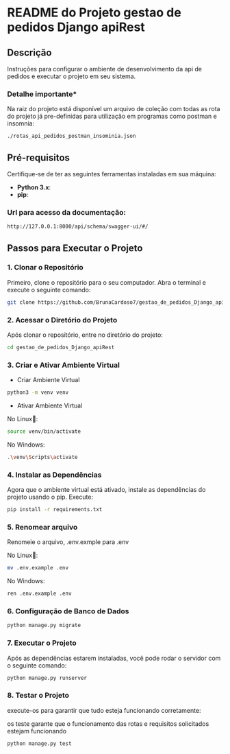 # README do Projeto gestao de pedidos Django apiRest


## Descrição
Instruções para configurar o ambiente de desenvolvimento da api de pedidos e executar o projeto em seu sistema.


### Detalhe importante*

Na raiz do projeto está disponível um arquivo de coleção com todas as rota do projeto já pre-definidas para utilização em programas como postman e insomnia:
```bash
./rotas_api_pedidos_postman_insominia.json
```
## Pré-requisitos

Certifique-se de ter as seguintes ferramentas instaladas em sua máquina:

- **Python 3.x**: 
- **pip**:

### Url para acesso da documentação:

```bash
http://127.0.0.1:8000/api/schema/swagger-ui/#/
```

## Passos para Executar o Projeto

### 1. Clonar o Repositório

Primeiro, clone o repositório para o seu computador. Abra o terminal e execute o seguinte comando:

```bash
git clone https://github.com/BrunaCardoso7/gestao_de_pedidos_Django_apiRest.git
```


### 2. Acessar o Diretório do Projeto

Após clonar o repositório, entre no diretório do projeto:

```bash
cd gestao_de_pedidos_Django_apiRest
```



### 3. Criar e Ativar Ambiente Virtual

- Criar Ambiente Virtual
  
```bash
python3 -m venv venv
```

- Ativar Ambiente Virtual
  
No Linux🐧:

```bash
source venv/bin/activate
```
No Windows:

```bash
.\venv\Scripts\activate
```


### 4. Instalar as Dependências

Agora que o ambiente virtual está ativado, instale as dependências do projeto usando o pip. Execute:

```bash
pip install -r requirements.txt
```

### 5. Renomear arquivo

Renomeie o arquivo, .env.exmple para .env
  
No Linux🐧:

```bash
mv .env.example .env
```
No Windows:

```bash
ren .env.example .env
```

### 6. Configuração de Banco de Dados 

```bash
python manage.py migrate
```



### 7. Executar o Projeto

Após as dependências estarem instaladas, você pode rodar o servidor com o seguinte comando:
```bash
python manage.py runserver
```




### 8. Testar o Projeto

execute-os para garantir que tudo esteja funcionando corretamente:

os teste garante que o funcionamento das rotas e requisitos solicitados estejam funcionando

```bash
python manage.py test
```



